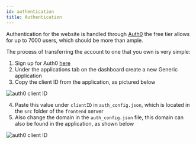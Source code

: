 ```yaml
---
id: authentication
title: Authentication
---
```


Authentication for the website is handled through [Auth0](https://auth0.com/) the free tier allows for up to 7000 users, which should be more than ample. 

The process of transferring the account to one that you own is very simple:

1. Sign up for Auth0 [here](https://auth0.com/signup)
2. Under the applications tab on the dashboard create a new Generic application
3. Copy the client ID from the application, as pictured below

![auth0 client ID](../../img/auth0.png)

4. Paste this value under `clientID` in `auth_config.json`, which is located in the `src` folder of the `frontend` server 
5. Also change the domain in the `auth_config.json` file, this domain can also be found in the application, as shown below

![auth0 client ID](../../img/auth0_domain.png)

